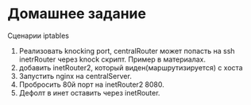 # Домашнее задание
Сценарии iptables
1) Реализовать knocking port, centralRouter может попасть на ssh inetrRouter через knock скрипт. Пример в материалах.
2) добавить inetRouter2, который виден(маршрутизируется) с хоста
3) Запустить nginx на centralServer.
4) Пробросить 80й порт на inetRouter2 8080.
5) Дефолт в инет оставить через inetRouter.
